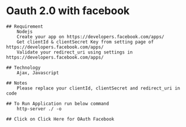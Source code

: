 # Oauth 2.0 with facebook 

	## Requirement
		Nodejs
		Create your app on https://developers.facebook.com/apps/
		Get clientId & clientSecret Key from setting page of https://developers.facebook.com/apps/
		Validate your redirect_uri using settings in https://developers.facebook.com/apps/

	## Technology
		Ajax, Javascript

	## Notes
		Please replace your clientId, clientSecret and redirect_uri in code

	## To Run Application run below command 
		http-server ./ -o

	## Click on Click Here for OAuth Facebook